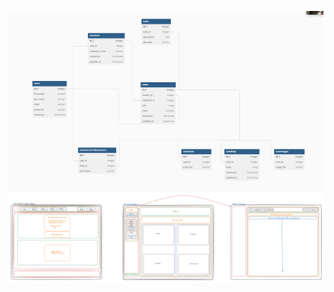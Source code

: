 ![(images/everscrolls_schema.png)](images/everscrolls_schema.png)
![(images/capstone_wireframe.png)](images/capstone_wireframe.png)
